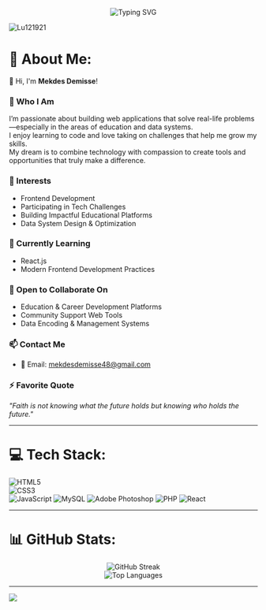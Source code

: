 <p align="center">
  <img src="https://readme-typing-svg.herokuapp.com?font=Fira+Code&size=24&pause=1000&color=0BE8FF&center=true&vCenter=true&width=800&height=100&lines=Frontend+Developer;Tech+Challenge+Explorer;Compassionate+Coder" alt="Typing SVG" />
</p>

<p align="left">
  <img src="https://komarev.com/ghpvc/?username=Lu121921&label=Profile%20views&color=0e75b6&style=flat" alt="Lu121921" />
</p>

# 💫 About Me:
👋 Hi, I'm **Mekdes Demisse**!

### 🚀 Who I Am  
I’m passionate about building web applications that solve real-life problems—especially in the areas of education and data systems.  
I enjoy learning to code and love taking on challenges that help me grow my skills.  
My dream is to combine technology with compassion to create tools and opportunities that truly make a difference.

### 👀 Interests
- Frontend Development  
- Participating in Tech Challenges  
- Building Impactful Educational Platforms  
- Data System Design & Optimization

### 🌱 Currently Learning
- React.js  
- Modern Frontend Development Practices

### 💞 Open to Collaborate On
- Education & Career Development Platforms  
- Community Support Web Tools  
- Data Encoding & Management Systems  

### 📫 Contact Me
- 📧 Email: [mekdesdemisse48@gmail.com](mailto:mekdesdemisse48@gmail.com)

### ⚡ Favorite Quote
_"Faith is not knowing what the future holds but knowing who holds the future."_

---

# 💻 Tech Stack:
![HTML5](https://img.shields.io/badge/html5-%23E34F26.svg?style=for-the-badge&logo=html5&logoColor=white)  
![CSS3](https://img.shields.io/badge/css3-%231572B6.svg?style=for-the-badge&logo=css3&logoColor=white)  
![JavaScript](https://img.shields.io/badge/javascript-%23323330.svg?style=for-the-badge&logo=javascript&logoColor=%23F7DF1E)
![MySQL](https://img.shields.io/badge/mysql-4479A1.svg?style=for-the-badge&logo=mysql&logoColor=white)
![Adobe Photoshop](https://img.shields.io/badge/Adobe%20Photoshop-31A8FF.svg?style=for-the-badge&logo=Adobe-Photoshop&logoColor=white)
![PHP](https://img.shields.io/badge/php-%23777BB4.svg?style=for-the-badge&logo=php&logoColor=white)
![React](https://img.shields.io/badge/react-%2320232a.svg?style=for-the-badge&logo=react&logoColor=%2361DAFB)

---

# 📊 GitHub Stats:

<div align="center">

  <!-- GitHub Streak -->
  <img src="https://github-readme-streak-stats.herokuapp.com/?user=Lu121921&theme=dark&hide_border=false" alt="GitHub Streak" />
  <br/>

  <!-- Top Languages -->
  <img src="https://github-readme-stats.vercel.app/api/top-langs/?username=Lu121921&layout=compact&theme=dark&hide_border=false&count_private=true" alt="Top Languages" />
</div>

---

[![](https://visitcount.itsvg.in/api?id=Lu121921&icon=9&color=0)](https://visitcount.itsvg.in)

<!-- Created with 💙 by Mekdes Demisse -->

